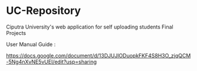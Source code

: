 # UC-Repository
Ciputra University's web application for self uploading students Final Projects


User Manual Guide :

https://docs.google.com/document/d/13DJUJlODuopkFKF4S8H3O_zjqQCM-5Ng4nXvNE5vUEI/edit?usp=sharing
